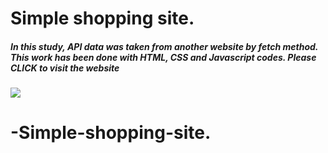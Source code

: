 <h1>Simple shopping site.</h1>

<h5>In this study, API data was taken from another website by fetch method.
    This work has been done with HTML, CSS and Javascript codes.
    Please CLICK to visit the website</h5>

![](ekran.gif)
# -Simple-shopping-site.

